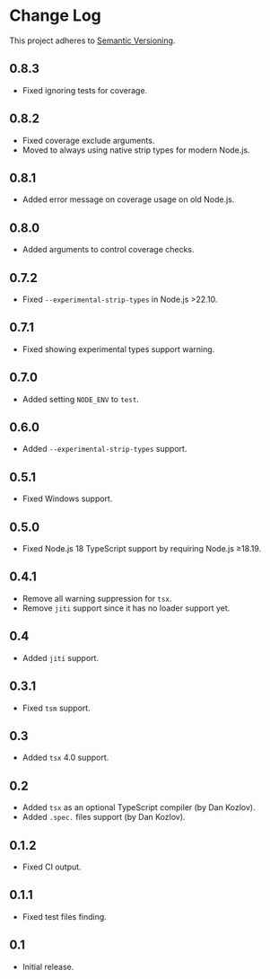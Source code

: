 # Change Log
This project adheres to [Semantic Versioning](http://semver.org/).

## 0.8.3
* Fixed ignoring tests for coverage.

## 0.8.2
* Fixed coverage exclude arguments.
* Moved to always using native strip types for modern Node.js.

## 0.8.1
* Added error message on coverage usage on old Node.js.

## 0.8.0
* Added arguments to control coverage checks.

## 0.7.2
* Fixed `--experimental-strip-types` in Node.js >22.10.

## 0.7.1
* Fixed showing experimental types support warning.

## 0.7.0
* Added setting `NODE_ENV` to `test`.

## 0.6.0
* Added `--experimental-strip-types` support.

## 0.5.1
* Fixed Windows support.

## 0.5.0
* Fixed Node.js 18 TypeScript support by requiring Node.js ≥18.19.

## 0.4.1
* Remove all warning suppression for `tsx`.
* Remove `jiti` support since it has no loader support yet.

## 0.4
* Added `jiti` support.

## 0.3.1
* Fixed `tsm` support.

## 0.3
* Added `tsx` 4.0 support.

## 0.2
* Added `tsx` as an optional TypeScript compiler (by Dan Kozlov).
* Added `.spec.` files support (by Dan Kozlov).

## 0.1.2
* Fixed CI output.

## 0.1.1
* Fixed test files finding.

## 0.1
* Initial release.
